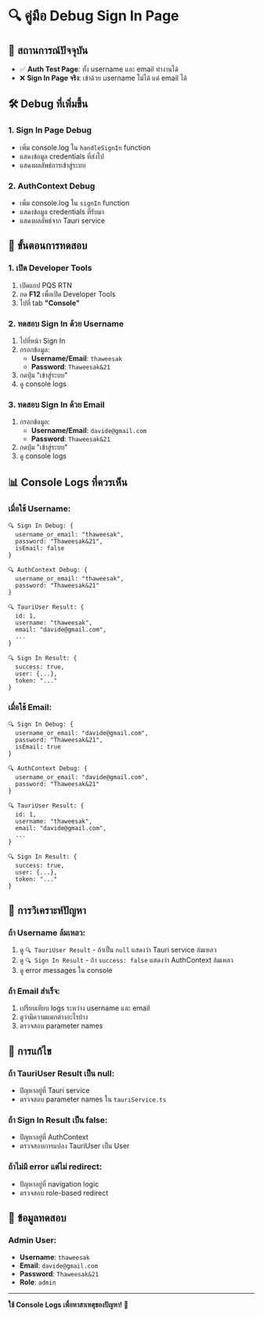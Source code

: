 # 🔍 คู่มือ Debug Sign In Page

## 🤔 **สถานการณ์ปัจจุบัน**
- ✅ **Auth Test Page**: ทั้ง username และ email ทำงานได้
- ❌ **Sign In Page จริง**: เข้าด้วย username ไม่ได้ แต่ email ได้

## 🛠️ **Debug ที่เพิ่มขึ้น**

### **1. Sign In Page Debug**
- เพิ่ม console.log ใน `handleSignIn` function
- แสดงข้อมูล credentials ที่ส่งไป
- แสดงผลลัพธ์การเข้าสู่ระบบ

### **2. AuthContext Debug**
- เพิ่ม console.log ใน `signIn` function
- แสดงข้อมูล credentials ที่รับมา
- แสดงผลลัพธ์จาก Tauri service

## 🧪 **ขั้นตอนการทดสอบ**

### **1. เปิด Developer Tools**
1. เปิดแอป PQS RTN
2. กด **F12** เพื่อเปิด Developer Tools
3. ไปที่ tab **"Console"**

### **2. ทดสอบ Sign In ด้วย Username**
1. ไปที่หน้า Sign In
2. กรอกข้อมูล:
   - **Username/Email**: `thaweesak`
   - **Password**: `Thaweesak&21`
3. กดปุ่ม "เข้าสู่ระบบ"
4. ดู console logs

### **3. ทดสอบ Sign In ด้วย Email**
1. กรอกข้อมูล:
   - **Username/Email**: `davide@gmail.com`
   - **Password**: `Thaweesak&21`
2. กดปุ่ม "เข้าสู่ระบบ"
3. ดู console logs

## 📊 **Console Logs ที่ควรเห็น**

### **เมื่อใช้ Username:**
```
🔍 Sign In Debug: {
  username_or_email: "thaweesak",
  password: "Thaweesak&21",
  isEmail: false
}

🔍 AuthContext Debug: {
  username_or_email: "thaweesak",
  password: "Thaweesak&21"
}

🔍 TauriUser Result: {
  id: 1,
  username: "thaweesak",
  email: "davide@gmail.com",
  ...
}

🔍 Sign In Result: {
  success: true,
  user: {...},
  token: "..."
}
```

### **เมื่อใช้ Email:**
```
🔍 Sign In Debug: {
  username_or_email: "davide@gmail.com",
  password: "Thaweesak&21",
  isEmail: true
}

🔍 AuthContext Debug: {
  username_or_email: "davide@gmail.com",
  password: "Thaweesak&21"
}

🔍 TauriUser Result: {
  id: 1,
  username: "thaweesak",
  email: "davide@gmail.com",
  ...
}

🔍 Sign In Result: {
  success: true,
  user: {...},
  token: "..."
}
```

## 🐛 **การวิเคราะห์ปัญหา**

### **ถ้า Username ล้มเหลว:**
1. ดู `🔍 TauriUser Result` - ถ้าเป็น `null` แสดงว่า Tauri service ล้มเหลว
2. ดู `🔍 Sign In Result` - ถ้า `success: false` แสดงว่า AuthContext ล้มเหลว
3. ดู error messages ใน console

### **ถ้า Email สำเร็จ:**
1. เปรียบเทียบ logs ระหว่าง username และ email
2. ดูว่ามีความแตกต่างอะไรบ้าง
3. ตรวจสอบ parameter names

## 🔧 **การแก้ไข**

### **ถ้า TauriUser Result เป็น null:**
- ปัญหาอยู่ที่ Tauri service
- ตรวจสอบ parameter names ใน `tauriService.ts`

### **ถ้า Sign In Result เป็น false:**
- ปัญหาอยู่ที่ AuthContext
- ตรวจสอบการแปลง TauriUser เป็น User

### **ถ้าไม่มี error แต่ไม่ redirect:**
- ปัญหาอยู่ที่ navigation logic
- ตรวจสอบ role-based redirect

## 📝 **ข้อมูลทดสอบ**

### **Admin User:**
- **Username**: `thaweesak`
- **Email**: `davide@gmail.com`
- **Password**: `Thaweesak&21`
- **Role**: `admin`

---

**ใช้ Console Logs เพื่อหาสาเหตุของปัญหา! 🚀**

